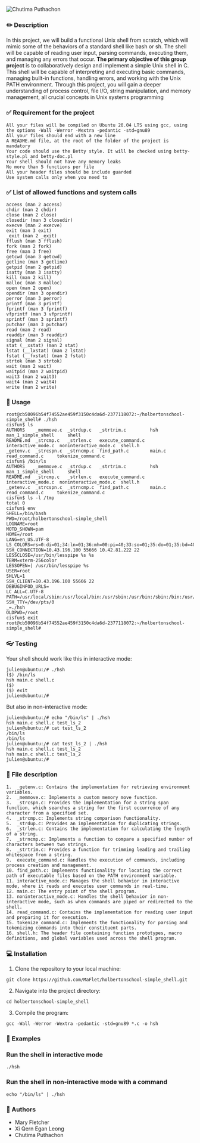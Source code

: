 ![Chutima Puthachon](https://github.com/user-attachments/assets/374c63d6-d591-44ee-b319-15219d4de2ff)

### :pencil2: Description
In this project, we will build a functional Unix shell from scratch, which will mimic some of the behaviors of a standard shell like bash or sh. The shell will be capable of reading user input, parsing commands, executing them, and managing any errors that occur. **The primary objective of this group project** is to collaboratively design and implement a simple Unix shell in C. This shell will be capable of interpreting and executing basic commands, managing built-in functions, handling errors, and working with the Unix PATH environment. Through this project, you will gain a deeper understanding of process control, file I/O, string manipulation, and memory management, all crucial concepts in Unix systems programming

### ✅ Requirement for the project
```Allowed editors: vi, vim, emacs
All your files will be compiled on Ubuntu 20.04 LTS using gcc, using the options -Wall -Werror -Wextra -pedantic -std=gnu89
All your files should end with a new line
A README.md file, at the root of the folder of the project is mandatory
Your code should use the Betty style. It will be checked using betty-style.pl and betty-doc.pl
Your shell should not have any memory leaks
No more than 5 functions per file
All your header files should be include guarded
Use system calls only when you need to
```
### ✅ List of allowed functions and system calls
```all functions from string.h
access (man 2 access)
chdir (man 2 chdir)
close (man 2 close)
closedir (man 3 closedir)
execve (man 2 execve)
exit (man 3 exit)
_exit (man 2 _exit)
fflush (man 3 fflush)
fork (man 2 fork)
free (man 3 free)
getcwd (man 3 getcwd)
getline (man 3 getline)
getpid (man 2 getpid)
isatty (man 3 isatty)
kill (man 2 kill)
malloc (man 3 malloc)
open (man 2 open)
opendir (man 3 opendir)
perror (man 3 perror)
printf (man 3 printf)
fprintf (man 3 fprintf)
vfprintf (man 3 vfprintf)
sprintf (man 3 sprintf)
putchar (man 3 putchar)
read (man 2 read)
readdir (man 3 readdir)
signal (man 2 signal)
stat (__xstat) (man 2 stat)
lstat (__lxstat) (man 2 lstat)
fstat (__fxstat) (man 2 fstat)
strtok (man 3 strtok)
wait (man 2 wait)
waitpid (man 2 waitpid)
wait3 (man 2 wait3)
wait4 (man 2 wait4)
write (man 2 write)
```

### :black_square_button: Usage

```
root@cb50096b54f74552ae459f3150c4da6d-2377118072:~/holbertonschool-simple_shell# ./hsh
cisfun$ ls
AUTHORS    _memmove.c  _strdup.c   _strtrim.c	      hsh		  man_1_simple_shell	 shell
README.md  _strcmp.c   _strlen.c   execute_command.c  interactive_mode.c  noninteractive_mode.c  shell.h
_getenv.c  _strcspn.c  _strncmp.c  find_path.c	      main.c		  read_command.c	 tokenize_command.c
cisfun$ /bin/ls
AUTHORS    _memmove.c  _strdup.c   _strtrim.c	      hsh		  man_1_simple_shell	 shell
README.md  _strcmp.c   _strlen.c   execute_command.c  interactive_mode.c  noninteractive_mode.c  shell.h
_getenv.c  _strcspn.c  _strncmp.c  find_path.c	      main.c		  read_command.c	 tokenize_command.c
cisfun$ ls -l /tmp
total 0
cisfun$ env
SHELL=/bin/bash
PWD=/root/holbertonschool-simple_shell
LOGNAME=root
MOTD_SHOWN=pam
HOME=/root
LANG=en_US.UTF-8
LS_COLORS=rs=0:di=01;34:ln=01;36:mh=00:pi=40;33:so=01;35:do=01;35:bd=40;33;01:cd=40;33;01:or=40;31;01:mi=00:su=37;41:sg=30;43:ca=30;41:tw=30;42:ow=34;42:st=37;44:ex=01;32:*.tar=01;31:*.tgz=01;31:*.arc=01;31:*.arj=01;31:*.taz=01;31:*.lha=01;31:*.lz4=01;31:*.lzh=01;31:*.lzma=01;31:*.tlz=01;31:*.txz=01;31:*.tzo=01;31:*.t7z=01;31:*.zip=01;31:*.z=01;31:*.dz=01;31:*.gz=01;31:*.lrz=01;31:*.lz=01;31:*.lzo=01;31:*.xz=01;31:*.zst=01;31:*.tzst=01;31:*.bz2=01;31:*.bz=01;31:*.tbz=01;31:*.tbz2=01;31:*.tz=01;31:*.deb=01;31:*.rpm=01;31:*.jar=01;31:*.war=01;31:*.ear=01;31:*.sar=01;31:*.rar=01;31:*.alz=01;31:*.ace=01;31:*.zoo=01;31:*.cpio=01;31:*.7z=01;31:*.rz=01;31:*.cab=01;31:*.wim=01;31:*.swm=01;31:*.dwm=01;31:*.esd=01;31:*.jpg=01;35:*.jpeg=01;35:*.mjpg=01;35:*.mjpeg=01;35:*.gif=01;35:*.bmp=01;35:*.pbm=01;35:*.pgm=01;35:*.ppm=01;35:*.tga=01;35:*.xbm=01;35:*.xpm=01;35:*.tif=01;35:*.tiff=01;35:*.png=01;35:*.svg=01;35:*.svgz=01;35:*.mng=01;35:*.pcx=01;35:*.mov=01;35:*.mpg=01;35:*.mpeg=01;35:*.m2v=01;35:*.mkv=01;35:*.webm=01;35:*.webp=01;35:*.ogm=01;35:*.mp4=01;35:*.m4v=01;35:*.mp4v=01;35:*.vob=01;35:*.qt=01;35:*.nuv=01;35:*.wmv=01;35:*.asf=01;35:*.rm=01;35:*.rmvb=01;35:*.flc=01;35:*.avi=01;35:*.fli=01;35:*.flv=01;35:*.gl=01;35:*.dl=01;35:*.xcf=01;35:*.xwd=01;35:*.yuv=01;35:*.cgm=01;35:*.emf=01;35:*.ogv=01;35:*.ogx=01;35:*.aac=00;36:*.au=00;36:*.flac=00;36:*.m4a=00;36:*.mid=00;36:*.midi=00;36:*.mka=00;36:*.mp3=00;36:*.mpc=00;36:*.ogg=00;36:*.ra=00;36:*.wav=00;36:*.oga=00;36:*.opus=00;36:*.spx=00;36:*.xspf=00;36:
SSH_CONNECTION=10.43.196.100 55666 10.42.81.222 22
LESSCLOSE=/usr/bin/lesspipe %s %s
TERM=xterm-256color
LESSOPEN=| /usr/bin/lesspipe %s
USER=root
SHLVL=1
SSH_CLIENT=10.43.196.100 55666 22
DEBUGINFOD_URLS=
LC_ALL=C.UTF-8
PATH=/usr/local/sbin:/usr/local/bin:/usr/sbin:/usr/bin:/sbin:/bin:/usr/games:/usr/local/games:/snap/bin
SSH_TTY=/dev/pts/0
_=./hsh
OLDPWD=/root
cisfun$ exit
root@cb50096b54f74552ae459f3150c4da6d-2377118072:~/holbertonschool-simple_shell# 
```

### :eyeglasses: Testing
Your shell should work like this in interactive mode:
```
julien@ubuntu:/# ./hsh
($) /bin/ls
hsh main.c shell.c
($)
($) exit
julien@ubuntu:/#
```
But also in non-interactive mode:
```
julien@ubuntu:/# echo "/bin/ls" | ./hsh
hsh main.c shell.c test_ls_2
julien@ubuntu:/# cat test_ls_2
/bin/ls
/bin/ls
julien@ubuntu:/# cat test_ls_2 | ./hsh
hsh main.c shell.c test_ls_2
hsh main.c shell.c test_ls_2
julien@ubuntu:/#
```

### :open_file_folder: File description
	1.	_getenv.c: Contains the implementation for retrieving environment variables.
	2.	_memmove.c: Implements a custom memory move function.
	3.	_strcspn.c: Provides the implementation for a string span function, which searches a string for the first occurrence of any character from a specified set.
	4.	_strcmp.c: Implements string comparison functionality.
	5.	_strdup.c: Provides an implementation for duplicating strings.
	6.	_strlen.c: Contains the implementation for calculating the length of a string.
	7.	_strncmp.c: Implements a function to compare a specified number of characters between two strings.
	8.	_strtrim.c: Provides a function for trimming leading and trailing whitespace from a string.
	9.	execute_command.c: Handles the execution of commands, including process creation and management.
	10.	find_path.c: Implements functionality for locating the correct path of executable files based on the PATH environment variable.
	11.	interactive_mode.c: Manages the shell behavior in interactive mode, where it reads and executes user commands in real-time.
	12.	main.c: The entry point of the shell program.
	13.	noninteractive_mode.c: Handles the shell behavior in non-interactive mode, such as when commands are piped or redirected to the shell.
	14.	read_command.c: Contains the implementation for reading user input and preparing it for execution.
	15.	tokenize_command.c: Implements the functionality for parsing and tokenizing commands into their constituent parts.
	16.	shell.h: The header file containing function prototypes, macro definitions, and global variables used across the shell program.

### :computer: Installation

1. Clone the repository to your local machine:

```
git clone https://github.com/MaFlet/holbertonschool-simple_shell.git
```

2. Navigate into the project directory:
```
cd holbertonschool-simple_shell
```
3. Compile the program:
```
gcc -Wall -Werror -Wextra -pedantic -std=gnu89 *.c -o hsh
```


### :pushpin: Examples

### Run the shell in interactive mode
```
./hsh
```
### Run the shell in non-interactive mode with a command
```
echo "/bin/ls" | ./hsh
```
### :crown: Authors

* Mary Fletcher
* Xi Qern Egan Leong
* Chutima Puthachon
